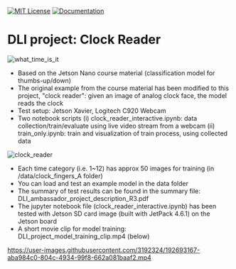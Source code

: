 
[![MIT License](https://img.shields.io/badge/license-MIT-blue.svg?style=for-the-badge)](https://github.com/joosm/DLI_ambassador/blob/main/LICENSE)
[![Documentation](https://img.shields.io/badge/Documentation-github-brightgreen.svg?style=for-the-badge)](https://github.com/joosm/DLI_ambassador/blob/main/README.md)

# DLI project: Clock Reader

![what_time_is_it](https://user-images.githubusercontent.com/3192324/185134059-e0fe20ed-ec36-47eb-93d5-946fd59c8208.png)

- Based on the Jetson Nano course material (classification model for thumbs-up/down)
- The original example from the course material has been modified to this project, "clock reader": given an image of analog clock face, the model reads the clock 
- Test setup: Jetson Xavier, Logitech C920 Webcam
- Two notebook scripts
 (i) clock_reader_interactive.ipynb: data collection/train/evaluate using live video stream from a webcam
 (ii) train_only.ipynb: train and visualization of train process, using collected data

![clock_reader](https://user-images.githubusercontent.com/3192324/192149994-68c34bb9-25d8-4319-a605-9343889c2299.png)

- Each time category (i.e. 1~12) has approx 50 images for training (in /data/clock_fingers_A folder)
- You can load and test an example model in the data folder
- The summary of test results can be found in the summary file: DLI_ambassador_project_description_R3.pdf
- The jupyter notebook file (clock_reader_interactive.ipynb) has been tested with Jetson SD card image (built with JetPack 4.6.1) on the Jetson board
- A short movie clip for model training: DLI_project_model_training_clip.mp4 (below)

https://user-images.githubusercontent.com/3192324/192693167-aba984c0-804c-4934-99f8-662a081baaf2.mp4

